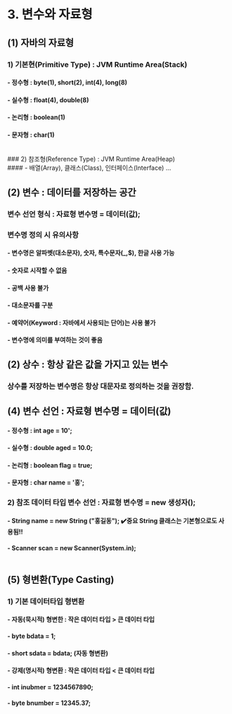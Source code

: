 # 3. 변수와 자료형<br>
## (1) 자바의 자료형<br>
### 1) 기본현(Primitive Type) : JVM Runtime Area(Stack)<br>
#### - 정수형 : byte(1), short(2), int(4), long(8)<br>
#### - 실수형 : float(4), double(8)<br>
#### - 논리형 : boolean(1)<br>
#### - 문자형 : char(1)<br>
<br>
### 2) 참조형(Reference Type) : JVM Runtime Area(Heap)<br>
#### - 배열(Array), 클래스(Class), 인터페이스(Interface) ... <br>

## (2) 변수 : 데이터를 저장하는 공간
### 변수 선언 형식 : 자료형 변수명 = 데이터(값);
### 변수명 정의 시 유의사항
#### - 변수명은 알파벳(대소문자), 숫자, 특수문자(_,$), 한글 사용 가능
#### - 숫자로 시작할 수 없음
#### - 공백 사용 불가
#### - 대소문자를 구분
#### - 예약어(Keyword : 자바에서 사용되는 단어)는 사용 불가
#### - 변수명에 의미를 부여하는 것이 좋음

## (2) 상수 : 항상 같은 값을 가지고 있는 변수<br>
### 상수를 저장하는 변수명은 항상 대문자로 정의하는 것을 권장함.<br>

## (4)  변수 선언 : 자료형 변수명 = 데이터(값)
#### - 정수형 : int  age = 10';
#### - 실수형 : double aged = 10.0;
#### - 논리형 : boolean flag = true;
#### - 문자형 : char name = '홍';

### 2) 참조 데이터 타입 변수 선언 : 자료형 변수명 = new 생성자();
#### - String name = new String ("홍길동"); ✔️중요 String 클래스는 기본형으로도 사용됨!!
#### - Scanner scan = new Scanner(System.in);<br><br>

## (5) 형변환(Type Casting)
### 1) 기본 데이터타입 형변환
#### - 자동(묵시적) 형변한 : 작은 데이터 타입 > 큰 데이터 타입
#### - byte bdata = 1;
#### - short sdata = bdata; (자동 형변환)<br>

#### - 강제(명시적) 형변환 : 작은 데이터 타입 < 큰 데이터 타입
#### - int inubmer = 1234567890;
#### - byte bnumber = 12345.37;